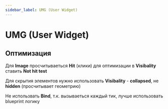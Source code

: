 ```yaml
---
sidebar_label: UMG (User Widget)
---
```


# UMG (User Widget)

## Оптимизация

Для **Image** просчитываеться **Hit** (клики) для оптимизации в **Visibality** ставить **Not hit test**

Для скрытия элементов нужно использовать **Visibality** - **collapsed**, не **hidden** (просчитывает геометрию)

Не использвать **Bind**, т.к. вызываеться каждый тик, лучше использовать blueprint логику